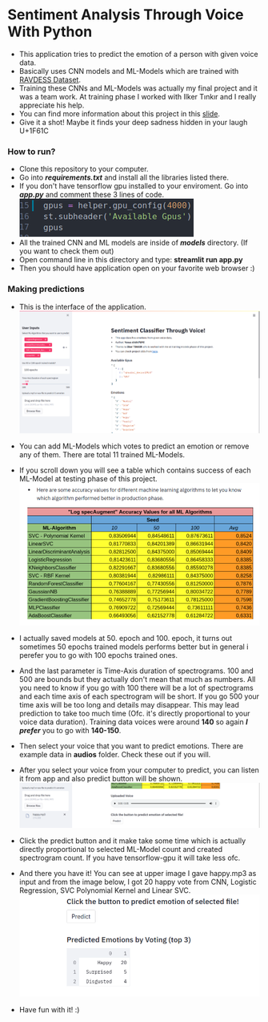 # Sentiment Analysis Through Voice With Python

* This application tries to predict the emotion of a person with given voice data.
* Basically uses CNN models and ML-Models which are trained with [RAVDESS Dataset](https://www.kaggle.com/uwrfkaggler/ravdess-emotional-speech-audio).
* Training these CNNs and ML-Models was actually my final project and it was a team work. At training phase I worked with Ilker Tınkır and I really appreciate his help.
* You can find more information about this project in this [slide](https://docs.google.com/presentation/d/1UGMgex6G5fAtTqPs33SiFulAznYufKwQ/edit?usp=sharing&ouid=118405775020092724633&rtpof=true&sd=true).
* Give it a shot! Maybe it finds your deep sadness hidden in your laugh U+1F61C


### How to run?
* Clone this repository to your computer.
* Go into ***requirements.txt*** and install all the libraries listed there.
* If you don't have tensorflow gpu installed to your enviroment. Go into ***app.py*** and comment these 3 lines of code. 
![Gpu](md-images/gpu-code.png)
* All the trained CNN and ML models are inside of ***models*** directory. (If you want to check them out)
* Open command line in this directory and type: **streamlit run app.py**
* Then you should have application open on your favorite web browser :)

### Making predictions

* This is the interface of the application.
![Page](md-images/page0.png)

* You can add ML-Models which votes to predict an emotion or remove any of them. There are total 11 trained ML-Models.

* If you scroll down you will see a table which contains success of each ML-Model at testing phase of this project.
![Success](md-images/success.png)

* I actually saved models at 50. epoch and 100. epoch, it turns out sometimes 50 epochs trained models performs better but in general i perefer you to go with 100 epochs trained ones.
* And the last parameter is Time-Axis duration of spectrograms. 100 and 500 are bounds but they actually don't mean that much as numbers. All you need to know if you go with 100 there will be a lot of spectrograms and each time axis of each spectrogram will be short. If you go 500 your time axis will be too long and details may disappear. This may lead prediction to take too much time (Ofc. it's directly proportional to your voice data duration). Training data voices were around **140** so again ***I prefer*** you to go with **140-150**.
* Then select your voice that you want to predict emotions. There are example data in **audios** folder. Check these out if you will.
* After you select your voice from your computer to predict, you can listen it from app and also predict button will be shown.
![predict-button](md-images/predict-button.png)
* Click the predict button and it make take some time which is actually directly proportional to selected ML-Model count and created spectrogram count. If you have tensorflow-gpu it will take less ofc.
* And there you have it! You can see at upper image I gave happy.mp3 as input and from the image below, I got 20 happy vote from CNN, Logistic Regression, SVC Polynomial Kernel and Linear SVC.
![predictions](md-images/predictions.png)
* Have fun with it! :)

